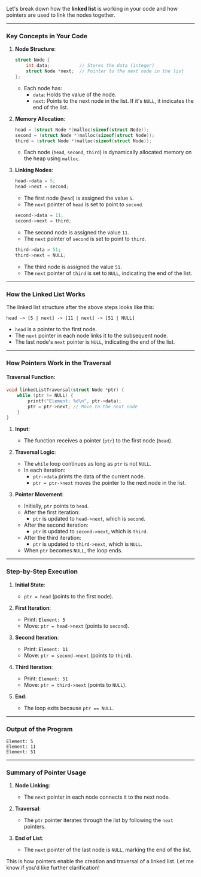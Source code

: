Let's break down how the **linked list** is working in your code and how pointers are used to link the nodes together.

---

### Key Concepts in Your Code

1. **Node Structure**:
   ```c
   struct Node {
       int data;           // Stores the data (integer)
       struct Node *next;  // Pointer to the next node in the list
   };
   ```
   - Each node has:
     - `data`: Holds the value of the node.
     - `next`: Points to the next node in the list. If it's `NULL`, it indicates the end of the list.

2. **Memory Allocation**:
   ```c
   head = (struct Node *)malloc(sizeof(struct Node));
   second = (struct Node *)malloc(sizeof(struct Node));
   third = (struct Node *)malloc(sizeof(struct Node));
   ```
   - Each node (`head`, `second`, `third`) is dynamically allocated memory on the heap using `malloc`.

3. **Linking Nodes**:
   ```c
   head->data = 5;
   head->next = second;
   ```
   - The first node (`head`) is assigned the value `5`.
   - The `next` pointer of `head` is set to point to `second`.

   ```c
   second->data = 11;
   second->next = third;
   ```
   - The second node is assigned the value `11`.
   - The `next` pointer of `second` is set to point to `third`.

   ```c
   third->data = 51;
   third->next = NULL;
   ```
   - The third node is assigned the value `51`.
   - The `next` pointer of `third` is set to `NULL`, indicating the end of the list.

---

### How the Linked List Works
The linked list structure after the above steps looks like this:

```
head -> [5 | next] -> [11 | next] -> [51 | NULL]
```

- `head` is a pointer to the first node.
- The `next` pointer in each node links it to the subsequent node.
- The last node's `next` pointer is `NULL`, indicating the end of the list.

---

### How Pointers Work in the Traversal

#### Traversal Function:
```c
void linkedListTraversal(struct Node *ptr) {
    while (ptr != NULL) {
        printf("Element: %d\n", ptr->data);
        ptr = ptr->next; // Move to the next node
    }
}
```

1. **Input**:
   - The function receives a pointer (`ptr`) to the first node (`head`).

2. **Traversal Logic**:
   - The `while` loop continues as long as `ptr` is not `NULL`.
   - In each iteration:
     - `ptr->data` prints the data of the current node.
     - `ptr = ptr->next` moves the pointer to the next node in the list.

3. **Pointer Movement**:
   - Initially, `ptr` points to `head`.
   - After the first iteration:
     - `ptr` is updated to `head->next`, which is `second`.
   - After the second iteration:
     - `ptr` is updated to `second->next`, which is `third`.
   - After the third iteration:
     - `ptr` is updated to `third->next`, which is `NULL`.
   - When `ptr` becomes `NULL`, the loop ends.

---

### Step-by-Step Execution

1. **Initial State**:
   - `ptr = head` (points to the first node).

2. **First Iteration**:
   - Print: `Element: 5`
   - Move: `ptr = head->next` (points to `second`).

3. **Second Iteration**:
   - Print: `Element: 11`
   - Move: `ptr = second->next` (points to `third`).

4. **Third Iteration**:
   - Print: `Element: 51`
   - Move: `ptr = third->next` (points to `NULL`).

5. **End**:
   - The loop exits because `ptr == NULL`.

---

### Output of the Program
```
Element: 5
Element: 11
Element: 51
```

---

### Summary of Pointer Usage

1. **Node Linking**:
   - The `next` pointer in each node connects it to the next node.

2. **Traversal**:
   - The `ptr` pointer iterates through the list by following the `next` pointers.

3. **End of List**:
   - The `next` pointer of the last node is `NULL`, marking the end of the list.

This is how pointers enable the creation and traversal of a linked list. Let me know if you'd like further clarification!